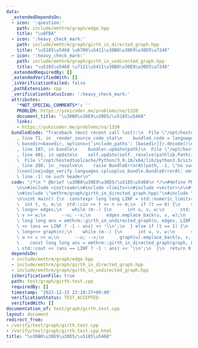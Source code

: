 ```yaml
---
data:
  _extendedDependsOn:
  - icon: ':question:'
    path: include/emthrm/graph/edge.hpp
    title: "\u8FBA"
  - icon: ':heavy_check_mark:'
    path: include/emthrm/graph/girth_in_directed_graph.hpp
    title: "\u5185\u5468 \u6709\u5411\u30B0\u30E9\u30D5\u7248"
  - icon: ':heavy_check_mark:'
    path: include/emthrm/graph/girth_in_undirected_graph.hpp
    title: "\u5185\u5468 \u7121\u5411\u30B0\u30E9\u30D5\u7248"
  _extendedRequiredBy: []
  _extendedVerifiedWith: []
  _isVerificationFailed: false
  _pathExtension: cpp
  _verificationStatusIcon: ':heavy_check_mark:'
  attributes:
    '*NOT_SPECIAL_COMMENTS*': ''
    PROBLEM: https://yukicoder.me/problems/no/1320
    document_title: "\u30B0\u30E9\u30D5/\u5185\u5468"
    links:
    - https://yukicoder.me/problems/no/1320
  bundledCode: "Traceback (most recent call last):\n  File \"/opt/hostedtoolcache/Python/3.9.16/x64/lib/python3.9/site-packages/onlinejudge_verify/documentation/build.py\"\
    , line 71, in _render_source_code_stat\n    bundled_code = language.bundle(stat.path,\
    \ basedir=basedir, options={'include_paths': [basedir]}).decode()\n  File \"/opt/hostedtoolcache/Python/3.9.16/x64/lib/python3.9/site-packages/onlinejudge_verify/languages/cplusplus.py\"\
    , line 187, in bundle\n    bundler.update(path)\n  File \"/opt/hostedtoolcache/Python/3.9.16/x64/lib/python3.9/site-packages/onlinejudge_verify/languages/cplusplus_bundle.py\"\
    , line 401, in update\n    self.update(self._resolve(pathlib.Path(included), included_from=path))\n\
    \  File \"/opt/hostedtoolcache/Python/3.9.16/x64/lib/python3.9/site-packages/onlinejudge_verify/languages/cplusplus_bundle.py\"\
    , line 260, in _resolve\n    raise BundleErrorAt(path, -1, \"no such header\"\
    )\nonlinejudge_verify.languages.cplusplus_bundle.BundleErrorAt: emthrm/graph/edge.hpp:\
    \ line -1: no such header\n"
  code: "/*\n * @brief \u30B0\u30E9\u30D5/\u5185\u5468\n */\n#define PROBLEM \"https://yukicoder.me/problems/no/1320\"\
    \n\n#include <iostream>\n#include <limits>\n#include <vector>\n\n#include \"emthrm/graph/edge.hpp\"\
    \n#include \"emthrm/graph/girth_in_directed_graph.hpp\"\n#include \"emthrm/graph/girth_in_undirected_graph.hpp\"\
    \n\nint main() {\n  constexpr long long LINF = std::numeric_limits<long long>::max();\n\
    \  int t, n, m;\n  std::cin >> t >> n >> m;\n  if (t == 0) {\n    std::vector<emthrm::Edge<long\
    \ long>> edges;\n    while (m--) {\n      int u, v, w;\n      std::cin >> u >>\
    \ v >> w;\n      --u; --v;\n      edges.emplace_back(u, v, w);\n    }\n    const\
    \ long long ans = emthrm::girth_in_undirected_graph(n, edges, LINF);\n    std::cout\
    \ << (ans == LINF ? -1 : ans) << '\\n';\n  } else if (t == 1) {\n    std::vector<std::vector<emthrm::Edge<long\
    \ long>>> graph(n);\n    while (m--) {\n      int u, v, w;\n      std::cin >>\
    \ u >> v >> w;\n      --u; --v;\n      graph[u].emplace_back(u, v, w);\n    }\n\
    \    const long long ans = emthrm::girth_in_directed_graph(graph, LINF);\n   \
    \ std::cout << (ans == LINF ? -1 : ans) << '\\n';\n  }\n  return 0;\n}\n"
  dependsOn:
  - include/emthrm/graph/edge.hpp
  - include/emthrm/graph/girth_in_directed_graph.hpp
  - include/emthrm/graph/girth_in_undirected_graph.hpp
  isVerificationFile: true
  path: test/graph/girth.test.cpp
  requiredBy: []
  timestamp: '2022-12-15 22:18:37+09:00'
  verificationStatus: TEST_ACCEPTED
  verifiedWith: []
documentation_of: test/graph/girth.test.cpp
layout: document
redirect_from:
- /verify/test/graph/girth.test.cpp
- /verify/test/graph/girth.test.cpp.html
title: "\u30B0\u30E9\u30D5/\u5185\u5468"
---
```

